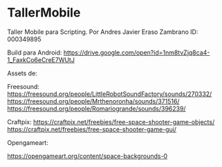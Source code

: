 # TallerMobile
Taller Mobile para Scripting. 
Por Andres Javier Eraso Zambrano ID: 000349895


Build para Android:
https://drive.google.com/open?id=1nm8tvZjq8ca4-1_FaxkCo6eCreE7WUtJ


Assets de:

Freesound:
https://freesound.org/people/LittleRobotSoundFactory/sounds/270332/
https://freesound.org/people/Mrthenoronha/sounds/371516/
https://freesound.org/people/Romariogrande/sounds/396239/

Craftpix:
https://craftpix.net/freebies/free-space-shooter-game-objects/
https://craftpix.net/freebies/free-space-shooter-game-gui/

Opengameart:

https://opengameart.org/content/space-backgrounds-0

